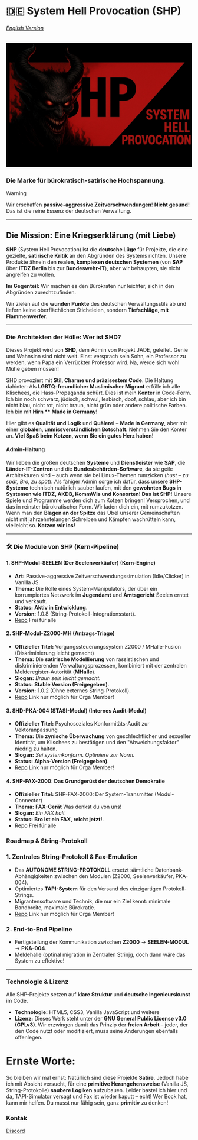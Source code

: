 # 🇩🇪 System Hell Provocation (SHP)

###### [English Version](english.md)

![SHP Games](git.webp)

### Die Marke für bürokratisch-satirische Hochspannung.

> [!WARNING]
> Wir erschaffen **passive-aggressive Zeitverschwendungen**! **Nicht gesund!** Das ist die reine Essenz der deutschen Verwaltung.

---

## Die Mission: Eine Kriegserklärung (mit Liebe)

**SHP** (System Hell Provocation) ist die **deutsche Lüge** für Projekte, die eine gezielte, **satirische Kritik** an den Abgründen des Systems richten. Unsere Produkte ähneln den **realen, komplexen deutschen Systemen** (von **SAP** über **ITDZ Berlin** bis zur **Bundeswehr-IT**), aber wir behaupten, sie nicht angreifen zu wollen.

**Im Gegenteil:** Wir machen es den Bürokraten nur leichter, sich in den Abgründen zurechtzufinden.

Wir zielen auf die **wunden Punkte** des deutschen Verwaltungsstils ab und liefern keine oberflächlichen Sticheleien, sondern **Tiefschläge, mit Flammenwerfer.**

---

### Die Architekten der Hölle: Wer ist SHD?

Dieses Projekt wird von **SHD**, dem Admin von Projekt JADE, geleitet. Genie und Wahnsinn sind nicht weit. Einst versprach sein Sohn, ein Professor zu werden, wenn Papa ein Verrückter Professor wird. Na, 
werde sich wohl Mühe geben müssen!

SHD provoziert mit **Stil, Charme und präzisestem Code**. Die Haltung dahinter: Als **LGBTQ-freundlicher Muslimischer Migrant** erfülle ich alle Klischees, die Hass-Propaganda schürt. Dies ist mein **Konter** in Code-Form. Ich bin noch schwarz, jüdisch, schwul, lesbisch, doof, schlau, aber ich bin nicht blau, nicht rot, nicht braun, nicht grün oder andere politische Farben. Ich bin mit **Hirn ** Made in Germany!**

Hier gibt es **Qualität und Logik** und **Quälerei** – **Made in Germany**, aber mit einer **globalen, unmissverständlichen Botschaft**. Nehmen Sie den Konter an. **Viel Spaß beim Kotzen, wenn Sie ein gutes Herz haben!**

#### Admin-Haltung

Wir lieben die großen deutschen **Systeme** und **Dienstleister** wie **SAP**, die **Länder-IT-Zentren** und die **Bundesbehörden-Software**, da sie geile Architekturen sind – auch wenn sie bei Linux-Themen rumzicken (*hust – zu spät, Bro, zu spät*). Als fähiger Admin sorge ich dafür, dass unsere **SHP-Systeme** technisch natürlich sauber laufen, mit den **gewohnten Bugs in Systemen wie ITDZ, AKDB, KommWis und Konsorten**! **Das ist SHP!** Unsere Spiele und Programme werden dich zum Kotzen bringen! Versprochen, und das in reinster bürokratischer Form. Wir laden dich ein, mit rumzukotzen. Wenn man den **Blagen an der Spitze** das Übel unserer Gemeinschaften nicht mit jahrzehntelangen Schreiben und Kämpfen wachrütteln kann, vielleicht so. **Kotzen wir los!**

---

### 🛠️ Die Module von SHP (Kern-Pipeline)

#### 1. **SHP-Modul-SEELEN (Der Seelenverkäufer)** (Kern-Engine)

- **Art:** Passive-aggressive Zeitverschwendungssimulation (Idle/Clicker) in Vanilla JS.
- **Thema:** Die Rolle eines System-Manipulators, der über ein korrumpiertes Netzwerk im **Jugendamt** und **Amtsgericht** Seelen erntet und verkauft.
- **Status:** **Aktiv in Entwicklung**.
- **Version:** 1.0.8 (String-Protokoll-Integrationsstart).
- [Repo](https://github.com/System-Hell-Provocation/Der-Seelen-Verkaeufer) Frei für alle 

#### 2. **SHP-Modul-Z2000-MH (Antrags-Triage)**

- **Offizieller Titel:** Vorgangssteuerungssystem Z2000 / MHalle-Fusion (Diskriminierung leicht gemacht)
- **Thema:** Die **satirische Modellierung** von rassistischen und diskriminierenden Verwaltungsprozessen, kombiniert mit der zentralen Melderegister-Autorität (**MHalle**).
- **Slogan:** *Braun sein leicht gemacht.*
- **Status:** **Stable Version (Freigegeben)**.
- **Version:** 1.0.2 (Ohne externes String-Protokoll).
- [Repo](https://github.com/System-Hell-Provocation/SHD-PKA-004) Link nur möglich für Orga Member! 

#### 3. **SHD-PKA-004 (STASI-Modul)** (Internes Audit-Modul)

- **Offizieller Titel:** Psychosoziales Konformitäts-Audit zur Vektoranpassung
- **Thema:** Die **zynische Überwachung** von geschlechtlicher und sexueller Identität, um Klischees zu bestätigen und den "Abweichungsfaktor" niedrig zu halten.
- **Slogan:** *Sei systemkonform. Optimiere zur Norm.*
- **Status:** **Alpha-Version (Freigegeben)**.
- [Repo](https://github.com/System-Hell-Provocation/SHD-PKA-004) Link nur möglich für Orga Member!

#### 4.  **SHP-FAX-2000:** Das Grundgerüst der deutschen Demokratie

- **Offizieller Titel:** SHP-FAX-2000: Der System-Transmitter (Modul-Connector)
- **Thema:**  **FAX-Gerät** Was denkst du von uns!
- **Slogan:** *Ein FAX halt*
- **Status:** **Bro ist ein FAX, reicht jetzt!**.
- [Repo](https://github.com/System-Hell-Provocation/SHD-FAX-2000) Frei für alle


### Roadmap & String-Protokoll

### 1. Zentrales String-Protokoll & Fax-Emulation

- Das **AUTONOME STRING-PROTOKOLL** ersetzt sämtliche Datenbank-Abhängigkeiten zwischen den Modulen (Z2000, Seelenverkäufer, PKA-004).
- Optimiertes **TAPI-System** für den Versand des einzigartigen Protokoll-Strings.
- Migrantensoftware und Technik, die nur ein Ziel kennt: minimale Bandbreite, maximale Bürokratie.
- [Repo](https://github.com/System-Hell-Provocation/SHD-FAX-2000) Link nur möglich für Orga Member! 

### 2. End-to-End Pipeline
- Fertigstellung der Kommunikation zwischen **Z2000** → **SEELEN-MODUL** → **PKA-004**.
- Meldehalle (optinal migration in Zentralen Strinjg, doch dann wäre das System zu effektive!

---

### Technologie & Lizenz

Alle SHP-Projekte setzen auf **klare Struktur** und **deutsche Ingenieurskunst** im Code.

- **Technologie:** HTML5, CSS3, Vanilla JavaScript und weitere
- **Lizenz:** Dieses Werk steht unter der **GNU General Public License v3.0 (GPLv3)**. Wir erzwingen damit das Prinzip der **freien Arbeit** – jeder, der den Code nutzt oder modifiziert, muss seine Änderungen ebenfalls offenlegen.

# Ernste Worte:

So bleiben wir mal ernst: Natürlich sind diese Projekte **Satire**. Jedoch habe ich mit Absicht versucht, für eine **primitive Herangehensweise** (Vanilla JS, String-Protokolle) **saubere Logiken** aufzubauen. Leider bastel ich hier und da, TAPI-Simulator versagt und Fax ist wieder kaputt – echt! Wer Bock hat, kann mir helfen. Du musst nur fähig sein, ganz **primitiv** zu denken!

### Kontak
[Discord](https://discord.gg/s47Ms6Wsjm)
